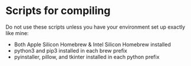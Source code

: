 # Scripts for compiling
Do not use these scripts unless you have your environment set up exactly like mine:
- Both Apple Silicon Homebrew & Intel Silicon Homebrew installed
- python3 and pip3 installed in each brew prefix
- pyinstaller, pillow, and tkinter installed in each python prefix